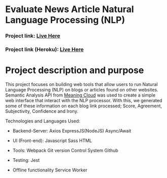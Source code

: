 # Evaluate News Article Natural Language Processing (NLP)

### Project link: [Live Here](https://rolandexplore93.github.io/evaluate-news-article-nlp/)
### Project link (Heroku): [Live Here](http://evaluate-news-article-nlp.herokuapp.com/)

# Project description and purpose
This project focuses on building web tools that allow users to run Natural Language Processing (NLP) on blogs or articles found on other websites. Semantic Analysis API from [Meaning Cloud](https://learn.meaningcloud.com/developer/sentiment-analysis/2.1/doc) was used to create a simple web interface that interact with the NLP processor. With this, we generated some of these information on each blog link processed; Score, Agreement, Subjectivity, Confidence and Irony.

Technologies and Languages Used:
* Backend-Server:
Axios
ExpressJS(NodeJS)
Async/Await
* UI (Front-end):
Javascript
Sass
HTML
* Tools:
Webpack
Git version Control System
Github

* Testing:
Jest
* Offline functionality
Service Worker
